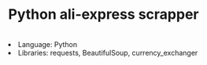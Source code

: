 # Python ali-express scrapper 
<br/>
<li>Language: Python</li>
<li>Libraries: requests, BeautifulSoup, currency_exchanger</li>
